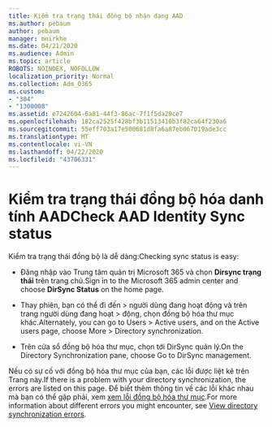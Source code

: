 ```yaml
---
title: Kiểm tra trạng thái đồng bộ nhận dạng AAD
ms.author: pebaum
author: pebaum
manager: mnirkhe
ms.date: 04/21/2020
ms.audience: Admin
ms.topic: article
ROBOTS: NOINDEX, NOFOLLOW
localization_priority: Normal
ms.collection: Adm_O365
ms.custom:
- "304"
- "1300008"
ms.assetid: e7242604-6a81-44f3-86ac-7f1f5da29ce7
ms.openlocfilehash: 182ca2525f428bf3b11513410b3f82ca64f230a6
ms.sourcegitcommit: 55eff703a17e500681d8fa6a87eb067019ade3cc
ms.translationtype: MT
ms.contentlocale: vi-VN
ms.lasthandoff: 04/22/2020
ms.locfileid: "43706331"
---
```

# <a name="check-aad-identity-sync-status"></a><span data-ttu-id="581b6-102">Kiểm tra trạng thái đồng bộ hóa danh tính AAD</span><span class="sxs-lookup"><span data-stu-id="581b6-102">Check AAD Identity Sync status</span></span>

<span data-ttu-id="581b6-103">Kiểm tra trạng thái đồng bộ là dễ dàng:</span><span class="sxs-lookup"><span data-stu-id="581b6-103">Checking sync status is easy:</span></span>
  
- <span data-ttu-id="581b6-104">Đăng nhập vào Trung tâm quản trị Microsoft 365 và chọn **Dirsync trạng thái** trên trang chủ.</span><span class="sxs-lookup"><span data-stu-id="581b6-104">Sign in to the Microsoft 365 admin center and choose **DirSync Status** on the home page.</span></span>

- <span data-ttu-id="581b6-105">Thay phiên, bạn có thể đi đến \> người dùng đang hoạt động và trên trang người dùng đang hoạt \> động, chọn đồng bộ hóa thư mục khác.</span><span class="sxs-lookup"><span data-stu-id="581b6-105">Alternately, you can go to Users \> Active users, and on the Active users page, choose More \> Directory synchronization.</span></span>

- <span data-ttu-id="581b6-106">Trên cửa sổ đồng bộ hóa thư mục, chọn tới DirSync quản lý.</span><span class="sxs-lookup"><span data-stu-id="581b6-106">On the Directory Synchronization pane, choose Go to DirSync management.</span></span>

<span data-ttu-id="581b6-107">Nếu có sự cố với đồng bộ hóa thư mục của bạn, các lỗi được liệt kê trên Trang này.</span><span class="sxs-lookup"><span data-stu-id="581b6-107">If there is a problem with your directory synchronization, the errors are listed on this page.</span></span> <span data-ttu-id="581b6-108">Để biết thêm thông tin về các lỗi khác nhau mà bạn có thể gặp phải, xem [xem lỗi đồng bộ hóa thư mục](https://docs.microsoft.com//office365/enterprise/identify-directory-synchronization-errors).</span><span class="sxs-lookup"><span data-stu-id="581b6-108">For more information about different errors you might encounter, see [View directory synchronization errors](https://docs.microsoft.com//office365/enterprise/identify-directory-synchronization-errors).</span></span>
  